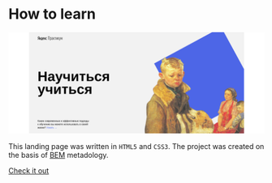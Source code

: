 #  How to learn

![Preview](https://raw.githubusercontent.com/ctacbarada/FRONT/main/images/ScrHTL.png)

This landing page was written in `HTML5` and `CSS3`. The project was created on the basis of [BEM](https://en.bem.info/) metadology.

[Check it out](https://github.com/ctacbarada/FRONT)
